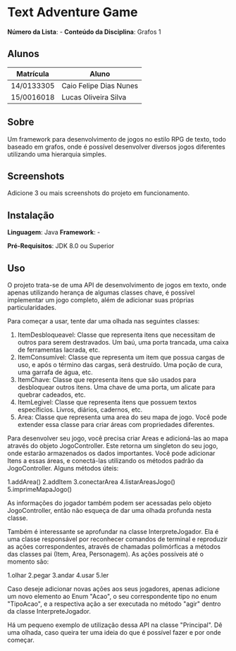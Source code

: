 # Text Adventure Game

**Número da Lista**: -
**Conteúdo da Disciplina**: Grafos 1

## Alunos
|Matrícula | Aluno |
| -- | -- |
| 14/0133305  |  Caio Felipe Dias Nunes |
| 15/0016018  |  Lucas Oliveira Silva |

## Sobre 
Um framework para desenvolvimento de jogos no estilo RPG de texto, todo baseado em grafos, onde é possível desenvolver diversos jogos diferentes utilizando uma hierarquia simples. 

## Screenshots
Adicione 3 ou mais screenshots do projeto em funcionamento.

## Instalação 
**Linguagem**: Java
**Framework**: -  

**Pré-Requisitos**: 
JDK 8.0 ou Superior

## Uso 
O projeto trata-se de uma API de desenvolvimento de jogos em texto, onde apenas utilizando herança de algumas classes chave, é possível implementar um jogo completo, além de adicionar suas próprias particularidades.

Para começar a usar, tente dar uma olhada nas seguintes classes:

1. ItemDesbloqueavel: Classe que representa itens que necessitam de outros para serem destravados. Um baú, uma porta trancada, uma caixa de ferramentas lacrada, etc.
2. ItemConsumível: Classe que representa um item que possua cargas de uso, e após o término das cargas, será destruído. Uma poção de cura, uma garrafa de água, etc.
3. ItemChave: Classe que representa itens que são usados para desbloquear outros itens. Uma chave de uma porta, um alicate para quebrar cadeados, etc.
4. ItemLegivel: Classe que representa itens que possuem textos específicios. Livros, diários, cadernos, etc.
5. Area: Classe que representa uma area do seu mapa de jogo. Você pode extender essa classe para criar áreas com propriedades diferentes.

Para desenvolver seu jogo, você precisa criar Areas e adicioná-las ao mapa através do objeto JogoController. Este retorna um singleton do seu jogo, onde estarão armazenados os dados importantes. Você pode adicionar Itens a essas áreas, e conectá-las utilizando os métodos padrão da JogoController. Alguns métodos úteis:

1.addArea()
2.addItem
3.conectarArea
4.listarAreasJogo()
5.imprimeMapaJogo()

As informações do jogador também podem ser acessadas pelo objeto JogoController, então não esqueça de dar uma olhada profunda nesta classe.

Também é interessante se aprofundar na classe InterpreteJogador. Ela é uma classe responsável por reconhecer comandos de terminal e reproduzir as ações correspondentes, através de chamadas polimórficas a métodos das classes pai (Item, Area, Personagem). As ações possíveis até o momento são:

1.olhar
2.pegar
3.andar
4.usar
5.ler

Caso deseje adicionar novas ações aos seus jogadores, apenas adicione um novo elemento ao Enum "Acao", o seu correspondente tipo no enum "TipoAcao", e a respectiva ação a ser executada no método "agir" dentro da classe InterpreteJogador.

Há um pequeno exemplo de utilização dessa API na classe "Principal". Dê uma olhada, caso queira ter uma ideia do que é possível fazer e por onde começar.
